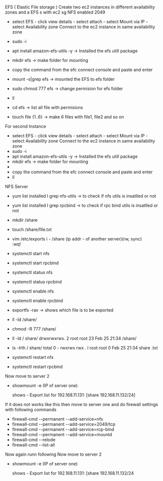 EFS  ( Elastic File storage )
Create two ec2 instances in different availability zones and a EFS s with ec2 sg NFS enabled 2049
- select EFS  - click view details - select attach - select Mount via IP - select Availability zone 
Connect to the ec2 instance in same availability zone

-  sudo -i
-  apt install amazon-efs-utils -y      -> Installed the efs utill package
-  mkdir efs                                       -> make folder for mounting

-  copy the command from the efc connect console and paste and enter
-  mount -s|grep efs                          -> mounted the EFS to efs folder
-  sudo chmod 777 efs                      -> change permision for efs folder
-  ll   
-  cd efs                                             -> list all file with permisions
-  touch file {1..6}                             -> make 6 files with file1, file2 and so on

For second Instance 
- select EFS  - click view details - select attach - select Mount via IP - select Availability zone 
Connect to the ec2 instance in same availability zone
-  sudo -i
-  apt install amazon-efs-utils -y      -> Installed the efs utill package
-  mkdir efs                                       -> make folder for mounting
-  
-  copy the command from the efc connect console and paste and enter
-  ll    

NFS Server
-  yum list installed I grep nfs-utils        -> to check if nfs utils is insatlled or not
-  yum list installed I grep rpcbind         -> to check if rpc bind utils is insatlled or not


-  mkdir /share
- touch /share/file.txt
-  vim /etc/exports
    i  -  /share (ip addr - of another server)(rw, sync)   
    :wq!
-  systemctl start nfs
-  systemctl start rpcbind

- systemctl status nfs
-  systemctl status rpcbind

-  systemctl enable nfs
-  systemctl enable rpcbind

-  exportfs -rav          -> shows which file is to be exported 
-  ll -ld /share/
-  chmod -R 777 /share/
-  ll -ld / share/
       drwxrwxrwx. 2 root root 23 Feb 25 21:34 /share/
-  ls -lrth / share/
       total 0 
       - rwxrwx rwx . l root root 0 Feb 25 21:34 share .txt
       
-  systemctl restart nfs
-  systemctl restart rpcbind


Now move to server 2
- showmount -e (IP of server one)

     shows - Export list for 192.168.11.131:
                           [share 192.168.11.132/24]

If it does not works like this then move to server one and do firewall settings with following commands

-  firewall-cmd --permanent --add-service=nfs
-  firewall-cmd --permanent --add-service=2049/tcp
-  firewall-cmd --permanent --add-service=rcp-bind
-  firewall-cmd --permanent --add-service=mountd
-  firewall-cmd --relode
-  firewall-cmd --list-all


Now again runn following 
Now move to server 2
- showmount -e (IP of server one)


     shows - Export list for 192.168.11.131:
                           [share 192.168.11.132/24